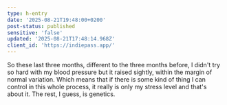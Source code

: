```yaml
---
type: h-entry
date: '2025-08-21T19:48:00+0200'
post-status: published
sensitive: 'false'
updated: '2025-08-21T17:48:14.968Z'
client_id: 'https://indiepass.app/'
---
```

So these last three months, different to the three months before, I didn't try so hard with my blood pressure but it raised sightly, within the margin of normal variation. Which means that if there is some kind of thing I can control in this whole process, it really is only my stress level and that's about it. The rest, I guess, is genetics.
